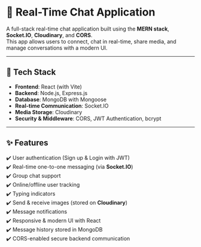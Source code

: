 # 💬 Real-Time Chat Application  

A full-stack real-time chat application built using the **MERN stack**, **Socket.IO**, **Cloudinary**, and **CORS**.  
This app allows users to connect, chat in real-time, share media, and manage conversations with a modern UI.  

---

## 🚀 Tech Stack

- **Frontend**: React (with Vite)  
- **Backend**: Node.js, Express.js  
- **Database**: MongoDB with Mongoose  
- **Real-time Communication**: Socket.IO  
- **Media Storage**: Cloudinary  
- **Security & Middleware**: CORS, JWT Authentication, bcrypt  

---

## ✨ Features

✔️ User authentication (Sign up & Login with JWT)  
✔️ Real-time one-to-one messaging (via **Socket.IO**)  
✔️ Group chat support  
✔️ Online/offline user tracking  
✔️ Typing indicators  
✔️ Send & receive images (stored on **Cloudinary**)  
✔️ Message notifications  
✔️ Responsive & modern UI with React  
✔️ Message history stored in MongoDB  
✔️ CORS-enabled secure backend communication  
